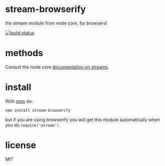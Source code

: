 # stream-browserify

the stream module from node core, for browsers!

[![build status](https://secure.travis-ci.org/substack/stream-browserify.svg)](http://travis-ci.org/substack/stream-browserify)

# methods

Consult the node core
[documentation on streams](http://nodejs.org/docs/latest/api/stream.html).

# install

With [npm](https://npmjs.org) do:

```
npm install stream-browserify
```

but if you are using browserify you will get this module automatically when you
do `require('stream')`.

# license

MIT
